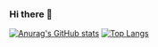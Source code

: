 ### Hi there 👋
[![Anurag's GitHub stats](https://github-readme-stats.vercel.app/api?username=mabmab159)](https://github.com/mabmab159/github-readme-stats)
[![Top Langs](https://github-readme-stats.vercel.app/api/top-langs/?username=mabmab159&layout=compact)](https://github.com/mabmab159/github-readme-stats)
<!--
**mabmab159/mabmab159** is a ✨ _special_ ✨ repository because its `README.md` (this file) appears on your GitHub profile.

Here are some ideas to get you started:

- 🔭 I’m currently working on ...
- 🌱 I’m currently learning ...
- 👯 I’m looking to collaborate on ...
- 🤔 I’m looking for help with ...
- 💬 Ask me about ...
- 📫 How to reach me: ...
- 😄 Pronouns: ...
- ⚡ Fun fact: ...
-->
